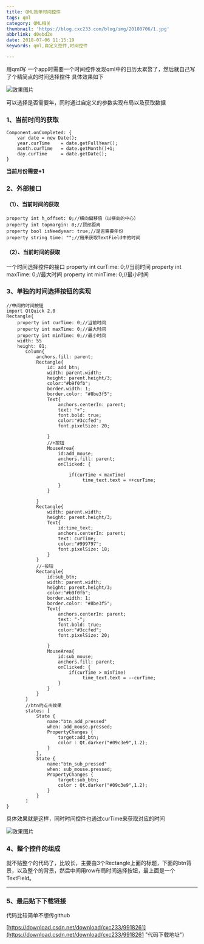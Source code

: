 ```yaml
---
title: QML简单时间控件
tags: qml
category: QML相关
thumbnail: 'https://blog.cxc233.com/blog/img/20180706/1.jpg'
abbrlink: d0ebd2e
date: 2018-07-06 11:15:19
keywords: qml,自定义控件,时间控件

---
```


用qml写 一个app时需要一个时间控件发现qml中的日历太累赘了，然后就自己写了个精简点的时间选择控件
具体效果如下

![效果图片](/blog/img/20180706/1.jpg)

可以选择是否需要年，同时通过自定义的参数实现布局以及获取数据
<!--more-->
### 1、当前时间的获取 ###

	Component.onCompleted: {
        var date = new Date();
        year.curTime    = date.getFullYear();
        month.curTime   = date.getMonth()+1;
        day.curTime     = date.getDate();
    }
**当前月份需要+1**

### 2、外部接口 ###

#### （1）、当前时间的获取 ####
	property int h_offset: 0;//横向偏移值（以横向的中心）
	property int topmargin: 0;//顶部距离
	property bool isNeedyear: true;//是否需要年份
	property string time: "";//用来获取TextField中的时间

#### （2）、当前时间的获取 ####

一个时间选择控件的接口
	property int curTime: 0;//当前时间
	property int maxTime: 0;//最大时间
	property int minTime: 0;//最小时间

### 3、单独的时间选择按钮的实现 ###
	//中间的时间按钮
	import QtQuick 2.0 
	Rectangle{
	    property int curTime: 0;//当前时间
	    property int maxTime: 0;//最大时间
	    property int minTime: 0;//最小时间
	    width: 55
	    height: 81;
	       Column{
	           anchors.fill: parent;
	           Rectangle{
	               id: add_btn;
	               width: parent.width;
	               height: parent.height/3;
	               color:"#b9f0fb";
	               border.width: 1;
	               border.color: "#8be3f5";
	               Text{
	                   anchors.centerIn: parent;
	                   text: "+";
	                   font.bold: true;
	                   color:"#3ccfed";
	                   font.pixelSize: 20;
	 
	               }
	               //+按钮
	               MouseArea{
	                   id:add_mouse;
	                   anchors.fill: parent;
	                   onClicked: {
	 
	                       if(curTime < maxTime)
	                            time_text.text = ++curTime;
	                   }
	               }
	 
	           }
	           Rectangle{
	               width: parent.width;
	               height: parent.height/3;
	               Text{
	                   id:time_text;
	                   anchors.centerIn: parent;
	                   text: curTime;
	                   color:"#999797";
	                   font.pixelSize: 18;
	               }	 
	           }
	           //-按钮
	           Rectangle{
	               id:sub_btn;
	               width: parent.width;
	               height: parent.height/3;
	               color:"#b9f0fb";
	               border.width: 1;
	               border.color: "#8be3f5";
	               Text{
	                   anchors.centerIn: parent;
	                   text: "-";
	                   font.bold: true;
	                   color:"#3ccfed";
	                   font.pixelSize: 20;
	 
	               }
	               MouseArea{
	                   id:sub_mouse;
	                   anchors.fill: parent;
	                   onClicked: {
	                       if(curTime > minTime)
	                            time_text.text = --curTime;
	                   }
	               }
	           }
	       }	 
	       //btn的点击效果
	       states: [
	           State {
	               name:"btn_add_pressed"
	               when: add_mouse.pressed;
	               PropertyChanges {
	                   target:add_btn;
	                   color : Qt.darker("#09c3e9",1.2);
	               }
	           },
	           State {
	               name:"btn_sub_pressed"
	               when: sub_mouse.pressed;
	               PropertyChanges {
	                   target:sub_btn;
	                   color : Qt.darker("#09c3e9",1.2);
	               }
	           }	 
	       ]
	}

具体效果就是这样，同时时间控件也通过curTime来获取对应的时间

![效果图片](/blog/img/20180706/2.jpg)

### 4、整个控件的组成 ###

就不贴整个的代码了，比较长，主要由3个Rectangle上面的标题，下面的btn背景，以及整个的背景，然后中间用row布局时间选择按钮，最上面是一个TextField。

----------

### 5、最后贴下下载链接 ###

代码比较简单不想传github

[https://download.csdn.net/download/cxc233/9918261](https://download.csdn.net/download/cxc233/9918261 "代码下载地址")

